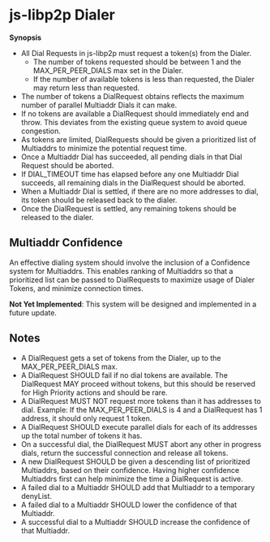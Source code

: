 # js-libp2p Dialer

**Synopsis**
* All Dial Requests in js-libp2p must request a token(s) from the Dialer.
  * The number of tokens requested should be between 1 and the MAX_PER_PEER_DIALS max set in the Dialer.
  * If the number of available tokens is less than requested, the Dialer may return less than requested.
* The number of tokens a DialRequest obtains reflects the maximum number of parallel Multiaddr Dials it can make.
* If no tokens are available a DialRequest should immediately end and throw. This deviates from the existing queue system to avoid queue congestion.
* As tokens are limited, DialRequests should be given a prioritized list of Multiaddrs to minimize the potential request time.
* Once a Multiaddr Dial has succeeded, all pending dials in that Dial Request should be aborted.
* If DIAL_TIMEOUT time has elapsed before any one Multiaddr Dial succeeds, all remaining dials in the DialRequest should be aborted.
* When a Multiaddr Dial is settled, if there are no more addresses to dial, its token should be released back to the dialer.
* Once the DialRequest is settled, any remaining tokens should be released to the dialer.

## Multiaddr Confidence

An effective dialing system should involve the inclusion of a Confidence system for Multiaddrs. This enables ranking of Multiaddrs so that a prioritized list can be passed to DialRequests to maximize usage of Dialer Tokens, and minimize connection times.

**Not Yet Implemented**: This system will be designed and implemented in a future update.

## Notes

* A DialRequest gets a set of tokens from the Dialer, up to the MAX_PER_PEER_DIALS max.
* A DialRequest SHOULD fail if no dial tokens are available. The DialRequest MAY proceed without tokens, but this should be reserved for High Priority actions and should be rare.
* A DialRequest MUST NOT request more tokens than it has addresses to dial. Example: If the MAX_PER_PEER_DIALS is 4 and a DialRequest has 1 address, it should only request 1 token.
* A DialRequest SHOULD execute parallel dials for each of its addresses up the total number of tokens it has.
* On a successful dial, the DialRequest MUST abort any other in progress dials, return the successful connection and release all tokens.
* A new DialRequest SHOULD be given a descending list of prioritized Multiaddrs, based on their confidence. Having higher confidence Multiaddrs first can help minimize the time a DialRequest is active.
* A failed dial to a Multiaddr SHOULD add that Multiaddr to a temporary denyList.
* A failed dial to a Multiaddr SHOULD lower the confidence of that Multiaddr.
* A successful dial to a Multiaddr SHOULD increase the confidence of that Multiaddr.
